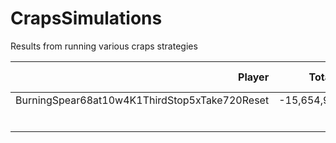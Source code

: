 # CrapsSimulations
Results from running various craps strategies

|Player|Total $|Avg $|Min $|Max $|Winners $|Losers $|Goal|Win|Lose|Max<br/>Bet|Avg<br/>Bet|Min<br/>Rolls|Max<br/>Rolls|Avg<br/>Rolls|
|--:|--:|--:|--:|--:|--:|--:|--:|--:|--:|--:|--:|--:|--:|--:|
|BurningSpear68at10w4K1ThirdStop5xTake720Reset|-15,654,934 | -1,566 | -2,860 | 46,286 |   230,654 | -15,885,588 |     5 |   5 | 9,995 | 1,068 |  77 |  15 | 268,836 | 4,118 |
|             |        |        |        |           |             |       |     |       |       |     |     |         |       |                                               |
|             |        |        |        |           |             |       |     |       |       |     |     |         |       |                                               |
|             |        |        |        |           |             |       |     |       |       |     |     |         |       |                                               |
|             |        |        |        |           |             |       |     |       |       |     |     |         |       |                                               |
|             |        |        |        |           |             |       |     |       |       |     |     |         |       |                                               |
|             |        |        |        |           |             |       |     |       |       |     |     |         |       |                                               |
